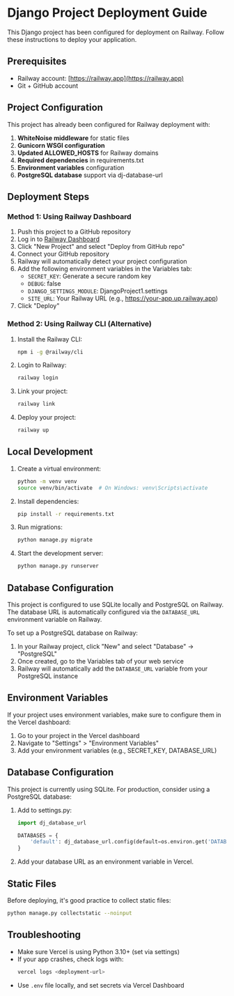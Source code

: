 # Django Project Deployment Guide

This Django project has been configured for deployment on Railway. Follow these instructions to deploy your application.

## Prerequisites

- Railway account: [https://railway.app](https://railway.app)
- Git + GitHub account

## Project Configuration

This project has already been configured for Railway deployment with:

1. **WhiteNoise middleware** for static files
2. **Gunicorn WSGI configuration**
3. **Updated ALLOWED_HOSTS** for Railway domains
4. **Required dependencies** in requirements.txt
5. **Environment variables** configuration
6. **PostgreSQL database** support via dj-database-url

## Deployment Steps

### Method 1: Using Railway Dashboard

1. Push this project to a GitHub repository
2. Log in to [Railway Dashboard](https://railway.app/dashboard)
3. Click "New Project" and select "Deploy from GitHub repo"
4. Connect your GitHub repository
5. Railway will automatically detect your project configuration
6. Add the following environment variables in the Variables tab:
   - `SECRET_KEY`: Generate a secure random key
   - `DEBUG`: false
   - `DJANGO_SETTINGS_MODULE`: DjangoProject1.settings
   - `SITE_URL`: Your Railway URL (e.g., https://your-app.up.railway.app)
7. Click "Deploy"

### Method 2: Using Railway CLI (Alternative)

1. Install the Railway CLI:
   ```bash
   npm i -g @railway/cli
   ```

2. Login to Railway:
   ```bash
   railway login
   ```

3. Link your project:
   ```bash
   railway link
   ```

4. Deploy your project:
   ```bash
   railway up
   ```

## Local Development

1. Create a virtual environment:
   ```bash
   python -m venv venv
   source venv/bin/activate  # On Windows: venv\Scripts\activate
   ```

2. Install dependencies:
   ```bash
   pip install -r requirements.txt
   ```

3. Run migrations:
   ```bash
   python manage.py migrate
   ```

4. Start the development server:
   ```bash
   python manage.py runserver
   ```

## Database Configuration

This project is configured to use SQLite locally and PostgreSQL on Railway. The database URL is automatically configured via the `DATABASE_URL` environment variable on Railway.

To set up a PostgreSQL database on Railway:

1. In your Railway project, click "New" and select "Database" → "PostgreSQL"
2. Once created, go to the Variables tab of your web service
3. Railway will automatically add the `DATABASE_URL` variable from your PostgreSQL instance

## Environment Variables

If your project uses environment variables, make sure to configure them in the Vercel dashboard:

1. Go to your project in the Vercel dashboard
2. Navigate to "Settings" > "Environment Variables"
3. Add your environment variables (e.g., SECRET_KEY, DATABASE_URL)

## Database Configuration

This project is currently using SQLite. For production, consider using a PostgreSQL database:

1. Add to settings.py:
   ```python
   import dj_database_url
   
   DATABASES = {
       'default': dj_database_url.config(default=os.environ.get('DATABASE_URL'))
   }
   ```

2. Add your database URL as an environment variable in Vercel.

## Static Files

Before deploying, it's good practice to collect static files:

```bash
python manage.py collectstatic --noinput
```

## Troubleshooting

- Make sure Vercel is using Python 3.10+ (set via settings)
- If your app crashes, check logs with:
  ```bash
  vercel logs <deployment-url>
  ```
- Use `.env` file locally, and set secrets via Vercel Dashboard
